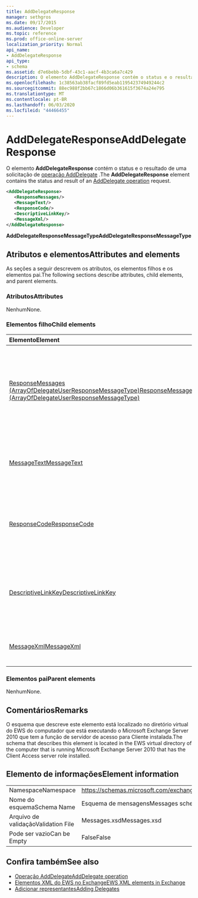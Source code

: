 ```yaml
---
title: AddDelegateResponse
manager: sethgros
ms.date: 09/17/2015
ms.audience: Developer
ms.topic: reference
ms.prod: office-online-server
localization_priority: Normal
api_name:
- AddDelegateResponse
api_type:
- schema
ms.assetid: d7e6bebb-5dbf-43c1-aacf-4b3ca6a7c429
description: O elemento AddDelegateResponse contém o status e o resultado de uma solicitação de operação AddDelegate.
ms.openlocfilehash: 1c38563ab38facf89fd5eab119542374949244c2
ms.sourcegitcommit: 88ec988f2bb67c1866d06b361615f3674a24e795
ms.translationtype: MT
ms.contentlocale: pt-BR
ms.lasthandoff: 06/03/2020
ms.locfileid: "44466455"
---
```

# <a name="adddelegateresponse"></a><span data-ttu-id="fc419-103">AddDelegateResponse</span><span class="sxs-lookup"><span data-stu-id="fc419-103">AddDelegateResponse</span></span>

<span data-ttu-id="fc419-104">O elemento **AddDelegateResponse** contém o status e o resultado de uma solicitação de [operação AddDelegate](adddelegate-operation.md) .</span><span class="sxs-lookup"><span data-stu-id="fc419-104">The **AddDelegateResponse** element contains the status and result of an [AddDelegate operation](adddelegate-operation.md) request.</span></span> 
  
```xml
<AddDelegateResponse>
   <ResponseMessages/>
   <MessageText/>
   <ResponseCode/>
   <DescriptiveLinkKey/>
   <MessageXml/>
</AddDelegateResponse>
```

 <span data-ttu-id="fc419-105">**AddDelegateResponseMessageType**</span><span class="sxs-lookup"><span data-stu-id="fc419-105">**AddDelegateResponseMessageType**</span></span>
## <a name="attributes-and-elements"></a><span data-ttu-id="fc419-106">Atributos e elementos</span><span class="sxs-lookup"><span data-stu-id="fc419-106">Attributes and elements</span></span>

<span data-ttu-id="fc419-107">As seções a seguir descrevem os atributos, os elementos filhos e os elementos pai.</span><span class="sxs-lookup"><span data-stu-id="fc419-107">The following sections describe attributes, child elements, and parent elements.</span></span>
  
### <a name="attributes"></a><span data-ttu-id="fc419-108">Atributos</span><span class="sxs-lookup"><span data-stu-id="fc419-108">Attributes</span></span>

<span data-ttu-id="fc419-109">Nenhum</span><span class="sxs-lookup"><span data-stu-id="fc419-109">None.</span></span>
  
### <a name="child-elements"></a><span data-ttu-id="fc419-110">Elementos filho</span><span class="sxs-lookup"><span data-stu-id="fc419-110">Child elements</span></span>

|<span data-ttu-id="fc419-111">**Elemento**</span><span class="sxs-lookup"><span data-stu-id="fc419-111">**Element**</span></span>|<span data-ttu-id="fc419-112">**Descrição**</span><span class="sxs-lookup"><span data-stu-id="fc419-112">**Description**</span></span>|
|:-----|:-----|
|[<span data-ttu-id="fc419-113">ResponseMessages (ArrayOfDelegateUserResponseMessageType)</span><span class="sxs-lookup"><span data-stu-id="fc419-113">ResponseMessages (ArrayOfDelegateUserResponseMessageType)</span></span>](responsemessages-arrayofdelegateuserresponsemessagetype.md) <br/> |<span data-ttu-id="fc419-114">Contém as mensagens de resposta para uma solicitação de gerenciamento de representante do Exchange Web Services.</span><span class="sxs-lookup"><span data-stu-id="fc419-114">Contains the response messages for an Exchange Web Services delegate management request.</span></span>  <br/> |
|[<span data-ttu-id="fc419-115">MessageText</span><span class="sxs-lookup"><span data-stu-id="fc419-115">MessageText</span></span>](messagetext.md) <br/> |<span data-ttu-id="fc419-116">Fornece uma descrição de texto do status da resposta.</span><span class="sxs-lookup"><span data-stu-id="fc419-116">Provides a text description of the status of the response.</span></span>  <br/> |
|[<span data-ttu-id="fc419-117">ResponseCode</span><span class="sxs-lookup"><span data-stu-id="fc419-117">ResponseCode</span></span>](responsecode.md) <br/> |<span data-ttu-id="fc419-118">Fornece um código de erro que identifica o erro específico que a solicitação encontrou.</span><span class="sxs-lookup"><span data-stu-id="fc419-118">Provides an error code that identifies the specific error that the request encountered.</span></span>  <br/> |
|[<span data-ttu-id="fc419-119">DescriptiveLinkKey</span><span class="sxs-lookup"><span data-stu-id="fc419-119">DescriptiveLinkKey</span></span>](descriptivelinkkey.md) <br/> |<span data-ttu-id="fc419-120">Não utilizado no momento e está reservado para uso futuro.</span><span class="sxs-lookup"><span data-stu-id="fc419-120">Currently unused and is reserved for future use.</span></span> <span data-ttu-id="fc419-121">Ele contém um valor de 0.</span><span class="sxs-lookup"><span data-stu-id="fc419-121">It contains a value of 0.</span></span>  <br/> |
|[<span data-ttu-id="fc419-122">MessageXml</span><span class="sxs-lookup"><span data-stu-id="fc419-122">MessageXml</span></span>](messagexml.md) <br/> |<span data-ttu-id="fc419-123">Fornece informações adicionais de resposta de erro.</span><span class="sxs-lookup"><span data-stu-id="fc419-123">Provides additional error response information.</span></span>  <br/> |
   
### <a name="parent-elements"></a><span data-ttu-id="fc419-124">Elementos pai</span><span class="sxs-lookup"><span data-stu-id="fc419-124">Parent elements</span></span>

<span data-ttu-id="fc419-125">Nenhum</span><span class="sxs-lookup"><span data-stu-id="fc419-125">None.</span></span>
  
## <a name="remarks"></a><span data-ttu-id="fc419-126">Comentários</span><span class="sxs-lookup"><span data-stu-id="fc419-126">Remarks</span></span>

<span data-ttu-id="fc419-127">O esquema que descreve este elemento está localizado no diretório virtual do EWS do computador que está executando o Microsoft Exchange Server 2010 que tem a função de servidor de acesso para Cliente instalada.</span><span class="sxs-lookup"><span data-stu-id="fc419-127">The schema that describes this element is located in the EWS virtual directory of the computer that is running Microsoft Exchange Server 2010 that has the Client Access server role installed.</span></span>
  
## <a name="element-information"></a><span data-ttu-id="fc419-128">Elemento de informações</span><span class="sxs-lookup"><span data-stu-id="fc419-128">Element information</span></span>

|||
|:-----|:-----|
|<span data-ttu-id="fc419-129">Namespace</span><span class="sxs-lookup"><span data-stu-id="fc419-129">Namespace</span></span>  <br/> |https://schemas.microsoft.com/exchange/services/2006/messages  <br/> |
|<span data-ttu-id="fc419-130">Nome do esquema</span><span class="sxs-lookup"><span data-stu-id="fc419-130">Schema Name</span></span>  <br/> |<span data-ttu-id="fc419-131">Esquema de mensagens</span><span class="sxs-lookup"><span data-stu-id="fc419-131">Messages schema</span></span>  <br/> |
|<span data-ttu-id="fc419-132">Arquivo de validação</span><span class="sxs-lookup"><span data-stu-id="fc419-132">Validation File</span></span>  <br/> |<span data-ttu-id="fc419-133">Messages.xsd</span><span class="sxs-lookup"><span data-stu-id="fc419-133">Messages.xsd</span></span>  <br/> |
|<span data-ttu-id="fc419-134">Pode ser vazio</span><span class="sxs-lookup"><span data-stu-id="fc419-134">Can be Empty</span></span>  <br/> |<span data-ttu-id="fc419-135">False</span><span class="sxs-lookup"><span data-stu-id="fc419-135">False</span></span>  <br/> |
   
## <a name="see-also"></a><span data-ttu-id="fc419-136">Confira também</span><span class="sxs-lookup"><span data-stu-id="fc419-136">See also</span></span>

- [<span data-ttu-id="fc419-137">Operação AddDelegate</span><span class="sxs-lookup"><span data-stu-id="fc419-137">AddDelegate operation</span></span>](adddelegate-operation.md)
- [<span data-ttu-id="fc419-138">Elementos XML do EWS no Exchange</span><span class="sxs-lookup"><span data-stu-id="fc419-138">EWS XML elements in Exchange</span></span>](ews-xml-elements-in-exchange.md)
- [<span data-ttu-id="fc419-139">Adicionar representantes</span><span class="sxs-lookup"><span data-stu-id="fc419-139">Adding Delegates</span></span>](https://msdn.microsoft.com/library/3a744150-66a3-4a13-9433-793603ba5038%28Office.15%29.aspx)

